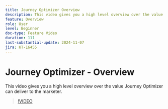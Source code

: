 ```yaml
---
title: Journey Optimizer Overview
description: This video gives you a high level overview over the value Journey Optimizer (AJO) can deliver to the marketer.
feature: Overview
role: User
level: Beginner
doc-type: Feature Video
duration: 111
last-substantial-update: 2024-11-07
jira: KT-16455
---
```


# Journey Optimizer - Overview

This video gives you a high level overview over the value Journey Optimizer can deliver to the marketer.

>[!VIDEO](https://video.tv.adobe.com/v/3432964/?learn=on)
